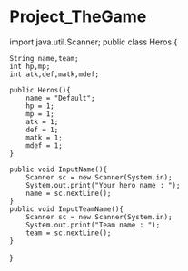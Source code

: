 # Project_TheGame
import java.util.Scanner;
public class Heros {
	
	String name,team;
	int hp,mp;
	int atk,def,matk,mdef;
	
	public Heros(){
		name = "Default";
		hp = 1;
		mp = 1;
		atk = 1;
		def = 1;
		matk = 1;
		mdef = 1;
	}
	
	public void InputName(){
		Scanner sc = new Scanner(System.in);
		System.out.print("Your hero name : ");
		name = sc.nextLine();
	}
	public void InputTeamName(){
		Scanner sc = new Scanner(System.in);
		System.out.print("Team name : ");
		team = sc.nextLine();
	}

}
